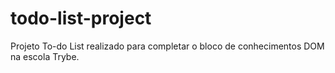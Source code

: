 # todo-list-project
Projeto To-do List realizado para completar o bloco de conhecimentos DOM na escola Trybe.
